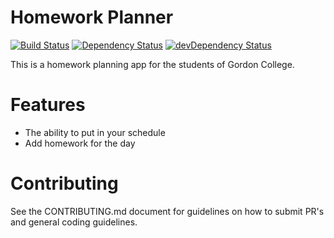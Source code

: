Homework Planner
================

[![Build Status](https://travis-ci.org/CodeVine/homework-planner.svg?branch=master)](https://travis-ci.org/CodeVine/homework-planner)  [![Dependency Status](https://david-dm.org/CodeVine/homework-planner.svg)](https://david-dm.org/CodeVine/homework-planner)  [![devDependency Status](https://david-dm.org/CodeVine/homework-planner/dev-status.svg)](https://david-dm.org/CodeVine/homework-planner#info=devDependencies)

This is a homework planning app for the students of Gordon College. 


Features
========

* The ability to put in your schedule
* Add homework for the day


Contributing
============

See the CONTRIBUTING.md document for guidelines on how to submit PR's and general coding guidelines.

